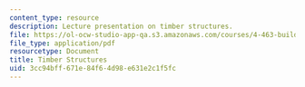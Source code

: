 ```yaml
---
content_type: resource
description: Lecture presentation on timber structures.
file: https://ol-ocw-studio-app-qa.s3.amazonaws.com/courses/4-463-building-technologies-iii-building-structural-systems-ii-fall-2002/3cc94bff671e84f64d98e631e2c1f5fc_1timber.pdf
file_type: application/pdf
resourcetype: Document
title: Timber Structures
uid: 3cc94bff-671e-84f6-4d98-e631e2c1f5fc
---
```

